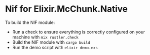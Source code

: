 # Nif for Elixir.McChunk.Native

To build the NIF module:

  * Run a check to ensure everything is correctly configured on your machine with `mix rustler.check`
  * Build the NIF module with `cargo build`
  * Run the demo script with `elixir demo.exs`
